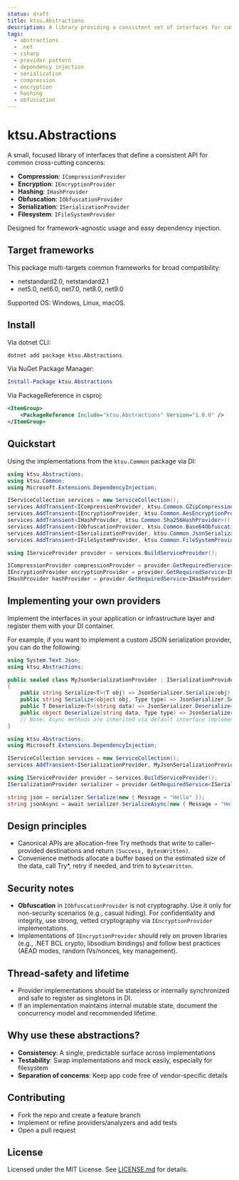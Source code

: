 ```yaml
---
status: draft
title: ktsu.Abstractions
description: A library providing a consistent set of interfaces for compression, encryption, hashing, obfuscation, serialization, and filesystem access.
tags:
  - abstractions
  - .net
  - csharp
  - provider pattern
  - dependency injection
  - serialization
  - compression
  - encryption
  - hashing
  - obfuscation
---
```


# ktsu.Abstractions

A small, focused library of interfaces that define a consistent API for common cross-cutting concerns:

- **Compression**: `ICompressionProvider`
- **Encryption**: `IEncryptionProvider`
- **Hashing**: `IHashProvider`
- **Obfuscation**: `IObfuscationProvider`
- **Serialization**: `ISerializationProvider`
- **Filesystem**: `IFileSystemProvider`

Designed for framework-agnostic usage and easy dependency injection.

## Target frameworks

This package multi-targets common frameworks for broad compatibility:

- netstandard2.0, netstandard2.1
- net5.0, net6.0, net7.0, net8.0, net9.0

Supported OS: Windows, Linux, macOS.

## Install

Via dotnet CLI:

```bash
dotnet add package ktsu.Abstractions
```

Via NuGet Package Manager:

```powershell
Install-Package ktsu.Abstractions
```

Via PackageReference in csproj:

```xml
<ItemGroup>
    <PackageReference Include="ktsu.Abstractions" Version="1.0.0" />
</ItemGroup>
```

## Quickstart

Using the implementations from the `ktsu.Common` package via DI:

```csharp
using ktsu.Abstractions;
using ktsu.Common;
using Microsoft.Extensions.DependencyInjection;

IServiceCollection services = new ServiceCollection();
services.AddTransient<ICompressionProvider, ktsu.Common.GZipCompressionProvider>();
services.AddTransient<IEncryptionProvider, ktsu.Common.AesEncryptionProvider>();
services.AddTransient<IHashProvider, ktsu.Common.Sha256HashProvider>();
services.AddTransient<IObfuscationProvider, ktsu.Common.Base64ObfuscationProvider>();
services.AddTransient<ISerializationProvider, ktsu.Common.JsonSerializationProvider>();
services.AddTransient<IFileSystemProvider, ktsu.Common.FileSystemProvider>();

using IServiceProvider provider = services.BuildServiceProvider();

ICompressionProvider compressionProvider = provider.GetRequiredService<ICompressionProvider>();
IEncryptionProvider encryptionProvider = provider.GetRequiredService<IEncryptionProvider>();
IHashProvider hashProvider = provider.GetRequiredService<IHashProvider>();

```

## Implementing your own providers

Implement the interfaces in your application or infrastructure layer and register them with your DI container.

For example, if you want to implement a custom JSON serialization provider, you can do the following:

```csharp
using System.Text.Json;
using ktsu.Abstractions;

public sealed class MyJsonSerializationProvider : ISerializationProvider
{
    public string Serialize<T>(T obj) => JsonSerializer.Serialize(obj);
    public string Serialize(object obj, Type type) => JsonSerializer.Serialize(obj, type);
    public T Deserialize<T>(string data) => JsonSerializer.Deserialize<T>(data)!;
    public object Deserialize(string data, Type type) => JsonSerializer.Deserialize(data, type)!;
    // Note: Async methods are inherited via default interface implementations.
}
```

```csharp
using ktsu.Abstractions;
using Microsoft.Extensions.DependencyInjection;

IServiceCollection services = new ServiceCollection();
services.AddTransient<ISerializationProvider, MyJsonSerializationProvider>();

using IServiceProvider provider = services.BuildServiceProvider();
ISerializationProvider serializer = provider.GetRequiredService<ISerializationProvider>();

string json = serializer.Serialize(new { Message = "Hello" });
string jsonAsync = await serializer.SerializeAsync(new { Message = "Hello" });
```
## Design principles

- Canonical APIs are allocation-free Try methods that write to caller-provided destinations and return `(Success, BytesWritten)`.
- Convenience methods allocate a buffer based on the estimated size of the data, call Try*, retry if needed, and trim to `BytesWritten`.

## Security notes

- **Obfuscation** in `IObfuscationProvider` is not cryptography. Use it only for non-security scenarios (e.g., casual hiding). For confidentiality and integrity, use strong, vetted cryptography via `IEncryptionProvider` implementations.
- Implementations of `IEncryptionProvider` should rely on proven libraries (e.g., .NET BCL crypto, libsodium bindings) and follow best practices (AEAD modes, random IVs/nonces, key management).

## Thread-safety and lifetime

- Provider implementations should be stateless or internally synchronized and safe to register as singletons in DI.
- If an implementation maintains internal mutable state, document the concurrency model and recommended lifetime.

## Why use these abstractions?

- **Consistency**: A single, predictable surface across implementations
- **Testability**: Swap implementations and mock easily, especially for filesystem
- **Separation of concerns**: Keep app code free of vendor-specific details

## Contributing

- Fork the repo and create a feature branch
- Implement or refine providers/analyzers and add tests
- Open a pull request

## License

Licensed under the MIT License. See [LICENSE.md](LICENSE.md) for details.
